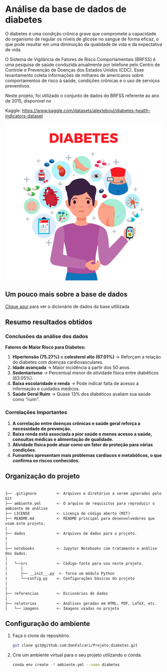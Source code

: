 # Análise da base de dados de diabetes 

O diabetes é uma condição crônica grave que compromete a capacidade do organismo de regular os níveis de glicose no sangue de forma eficaz, o que pode resultar em uma diminuição da qualidade de vida e da expectativa de vida.

O Sistema de Vigilância de Fatores de Risco Comportamentais (BRFSS) é uma pesquisa de saúde conduzida anualmente por telefone pelo Centro de Controle e Prevenção de Doenças dos Estados Unidos (CDC). Esse levantamento coleta informações de milhares de americanos sobre comportamentos de risco à saúde, condições crônicas e o uso de serviços preventivos.

Neste projeto, foi utilizado o conjunto de dados do BRFSS referente ao ano de 2015, disponível no

Kaggle: https://www.kaggle.com/datasets/alexteboul/diabetes-health-indicators-dataset

![imagem](imagens/capa_diabetes.jpg)


## Um pouco mais sobre a base de dados 

[Clique aqui](referencias/01_dicionario_de_dados.md) para ver o dicionário de dados da base utlilizada


## Resumo resultados obtidos

### **Conclusões da análise dos dados**  

**Fatores de Maior Risco para Diabetes:**  
1. **Hipertensão (75.27%)** e **colesterol alto (67.01%)** → Reforçam a relação do diabetes com doenças cardiovasculares.  
2. **Idade avançada** → Maior incidência a partir dos 50 anos.  
3. **Sedentarismo** → Percentual menor de atividade física entre diabéticos (63.05%).  
4. **Baixa escolaridade e renda** → Pode indicar falta de acesso a informação e cuidados médicos.  
5. **Saúde Geral Ruim** → Quase 13% dos diabéticos avaliam sua saúde como "ruim".

### **Correlações Importantes** 

1. **A correlação entre doenças crônicas e saúde geral reforça a necessidade de prevenção.**
2. **Baixa renda está associada a pior saúde e menos acesso a saúde, consultas médicas e alimentação de qualidade.**
3. **Atividade física pode atuar como um fator de proteção para várias condições.**
4. **Fumantes apresentam mais problemas cardíacos e metabólicos, o que confirma os riscos conhecidos.**

## Organização do projeto

```

├── .gitignore         <- Arquivos e diretórios a serem ignorados pelo Git
├── ambiente.yml       <- O arquivo de requisitos para reproduzir o ambiente de análise
├── LICENSE            <- Licença de código aberto (MIT)
├── README.md          <- README principal para desenvolvedores que usam este projeto.
|
├── dados              <- Arquivos de dados para o projeto.
|
|
├── notebooks          <- Jupyter Notebooks com tratamento e análise dos dados.
│
|   └──src             <- Código-fonte para uso neste projeto.
|      │
|      ├── __init__.py  <- Torna um módulo Python
|      └──config.py    <- Configurações básicas do projeto
|    
|
├── referencias        <- Dicionários de dados
|
├── relatorios         <- Análises geradas em HTML, PDF, LaTeX, etc.
│   └── imagens        <- Imagens usadas no projeto
```

## Configuração do ambiente

1. Faça o clone do repositório.

    ```bash
    git clone git@github.com:DanFalcari/Projeto_diabetes.git
    ```

2. Crie um ambiente virtual para o seu projeto utilizando o conda.

      ```bash
      conda env create -f ambiente.yml --name diabetes 
      ```